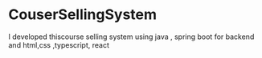 # CouserSellingSystem
I developed thiscourse selling system using java , spring boot  for backend and html,css ,typescript, react 
